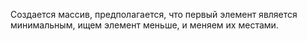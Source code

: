 Coздается массив, предполагается, что первый элемент является минимальным, ищем элемент меньше, и меняем их местами.
